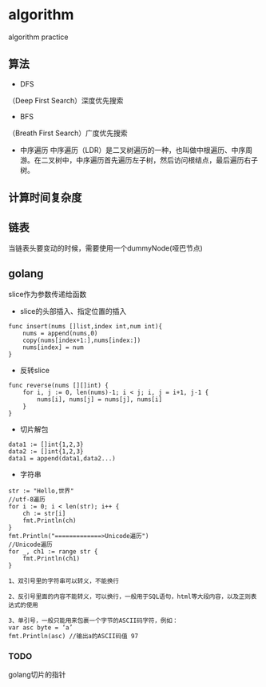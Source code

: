 # algorithm
algorithm practice



## 算法
* DFS

（Deep First Search）深度优先搜索
* BFS

（Breath First Search）广度优先搜索


* 中序遍历
中序遍历（LDR）是二叉树遍历的一种，也叫做中根遍历、中序周游。在二叉树中，中序遍历首先遍历左子树，然后访问根结点，最后遍历右子树。



## 计算时间复杂度


## 链表
当链表头要变动的时候，需要使用一个dummyNode(哑巴节点)


## golang
slice作为参数传递给函数


* slice的头部插入、指定位置的插入
```
func insert(nums []list,index int,num int){
    nums = append(nums,0)
    copy(nums[index+1:],nums[index:])
    nums[index] = num
}
```

* 反转slice
```
func reverse(nums [][]int) {
    for i, j := 0, len(nums)-1; i < j; i, j = i+1, j-1 {
        nums[i], nums[j] = nums[j], nums[i]
    }
}
```

* 切片解包
```
data1 := []int{1,2,3}
data2 := []int{1,2,3}
data1 = append(data1,data2...)
```


* 字符串
```
str := "Hello,世界"
//utf-8遍历
for i := 0; i < len(str); i++ {
    ch := str[i]
    fmt.Println(ch)
}
fmt.Println("=============>Unicode遍历")
//Unicode遍历
for _, ch1 := range str {
    fmt.Println(ch1)
}
```
```
1、双引号里的字符串可以转义，不能换行

2、反引号里面的内容不能转义，可以换行，一般用于SQL语句，html等大段内容，以及正则表达式的使用

3、单引号，一般只能用来包裹一个字节的ASCII码字符，例如：
var asc byte = ‘a’
fmt.Println(asc) //输出a的ASCII码值 97
```

### TODO

golang切片的指针